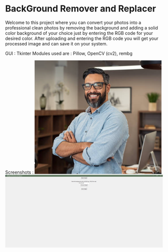 # BackGround Remover and Replacer
Welcome to this project where you can convert your photos into a professional clean photos by removing the background and adding a solid color background of your choice just by entering the RGB code for your desired color. After uploading and entering the RGB code 
you will get your processed image and can save it on your system.

GUI : Tkinter
Modules used are : Pillow, OpenCV (cv2), rembg

Screenshots :
![image alt](https://github.com/ramneekkaur05/Background_Remover-Replacer/blob/c722715e8a6b2b9edaa5abbecdc9875b660eb322/Screenshot%202025-01-04%20021026.png)
![image alt](https://github.com/ramneekkaur05/Background_Remover-Replacer/blob/a36ded780d63714d6fb9ccff11abca8aee0e6fc9/Screenshot%202025-01-04%20212202.png)
